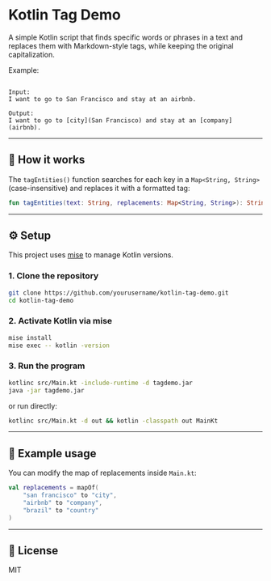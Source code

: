 # Kotlin Tag Demo

A simple Kotlin script that finds specific words or phrases in a text and replaces them with Markdown-style tags, while keeping the original capitalization.

Example:

```

Input:
I want to go to San Francisco and stay at an airbnb.

Output:
I want to go to [city](San Francisco) and stay at an [company](airbnb).

````

---

## 🧩 How it works

The `tagEntities()` function searches for each key in a `Map<String, String>` (case-insensitive) and replaces it with a formatted tag:
```kotlin
fun tagEntities(text: String, replacements: Map<String, String>): String
````

---

## ⚙️ Setup

This project uses [mise](https://mise.jdx.dev) to manage Kotlin versions.

### 1. Clone the repository

```bash
git clone https://github.com/yourusername/kotlin-tag-demo.git
cd kotlin-tag-demo
```

### 2. Activate Kotlin via mise

```bash
mise install
mise exec -- kotlin -version
```

### 3. Run the program

```bash
kotlinc src/Main.kt -include-runtime -d tagdemo.jar
java -jar tagdemo.jar
```

or run directly:

```bash
kotlinc src/Main.kt -d out && kotlin -classpath out MainKt
```

---

## 🧠 Example usage

You can modify the map of replacements inside `Main.kt`:

```kotlin
val replacements = mapOf(
    "san francisco" to "city",
    "airbnb" to "company",
    "brazil" to "country"
)
```

---

## 📄 License

MIT

```
